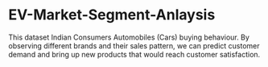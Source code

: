 # EV-Market-Segment-Anlaysis
This dataset Indian Consumers Automobiles (Cars) buying behaviour. By observing different brands and their sales pattern, we can predict customer demand and bring up new products that would reach customer satisfaction.
